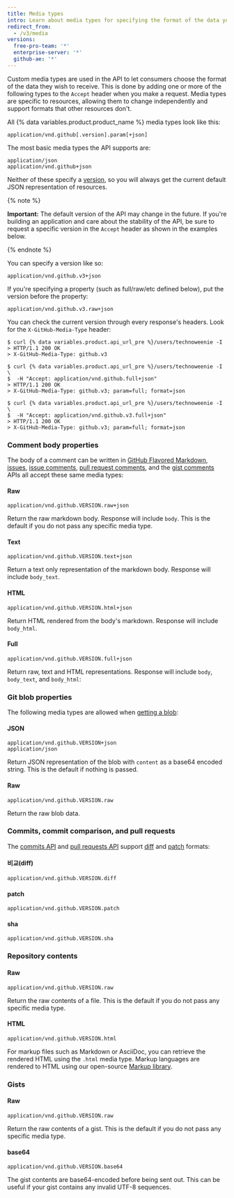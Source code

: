```yaml
---
title: Media types
intro: Learn about media types for specifying the format of the data you want to consume.
redirect_from:
  - /v3/media
versions:
  free-pro-team: '*'
  enterprise-server: '*'
  github-ae: '*'
---
```



Custom media types are used in the API to let consumers choose the format of the data they wish to receive. This is done by adding one or more of the following types to the `Accept` header when you make a request. Media types are specific to resources, allowing them to change independently and support formats that other resources don't.

All {% data variables.product.product_name %} media types look like this:

    application/vnd.github[.version].param[+json]

The most basic media types the API supports are:

    application/json
    application/vnd.github+json

Neither of these specify a [version][versions], so you will always get the current default JSON representation of resources.

{% note %}

**Important:** The default version of the API may change in the future. If you're building an application and care about the stability of the API, be sure to request a specific version in the `Accept` header as shown in the examples below.

{% endnote %}

You can specify a version like so:

    application/vnd.github.v3+json

If you're specifying a property (such as full/raw/etc defined below), put the version before the property:

    application/vnd.github.v3.raw+json

You can check the current version through every response's headers.  Look for the `X-GitHub-Media-Type` header:

```shell
$ curl {% data variables.product.api_url_pre %}/users/technoweenie -I
> HTTP/1.1 200 OK
> X-GitHub-Media-Type: github.v3

$ curl {% data variables.product.api_url_pre %}/users/technoweenie -I \
$  -H "Accept: application/vnd.github.full+json"
> HTTP/1.1 200 OK
> X-GitHub-Media-Type: github.v3; param=full; format=json

$ curl {% data variables.product.api_url_pre %}/users/technoweenie -I \
$  -H "Accept: application/vnd.github.v3.full+json"
> HTTP/1.1 200 OK
> X-GitHub-Media-Type: github.v3; param=full; format=json
```

### Comment body properties

The body of a comment can be written in [GitHub Flavored Markdown][gfm], [issues](/v3/issues/), [issue comments](/v3/issues/comments/), [pull request comments](/v3/pulls/comments/), and the [gist comments](/v3/gists/comments/) APIs all accept these same media types:

#### Raw

    application/vnd.github.VERSION.raw+json

Return the raw markdown body. Response will include `body`. This is the default if you do not pass any specific media type.

#### Text

    application/vnd.github.VERSION.text+json

Return a text only representation of the markdown body. Response will include `body_text`.

#### HTML

    application/vnd.github.VERSION.html+json

Return HTML rendered from the body's markdown. Response will include `body_html`.

#### Full

    application/vnd.github.VERSION.full+json

Return raw, text and HTML representations. Response will include `body`, `body_text`, and `body_html`:

### Git blob properties

The following media types are allowed when [getting a blob](/v3/git/blobs/#get-a-blob):

#### JSON

    application/vnd.github.VERSION+json
    application/json

Return JSON representation of the blob with `content` as a base64 encoded string. This is the default if nothing is passed.

#### Raw

    application/vnd.github.VERSION.raw

Return the raw blob data.

### Commits, commit comparison, and pull requests

The [commits API](/v3/repos/commits/) and [pull requests API](/v3/pulls/) support [diff][git-diff] and [patch][git-patch] formats:

#### 비교(diff)

    application/vnd.github.VERSION.diff

#### patch

    application/vnd.github.VERSION.patch

#### sha

    application/vnd.github.VERSION.sha

### Repository contents

#### Raw

    application/vnd.github.VERSION.raw

Return the raw contents of a file. This is the default if you do not pass any specific media type.

#### HTML

    application/vnd.github.VERSION.html

For markup files such as Markdown or AsciiDoc, you can retrieve the rendered HTML using the `.html` media type. Markup languages are rendered to HTML using our open-source [Markup library](https://github.com/github/markup).

### Gists

#### Raw

    application/vnd.github.VERSION.raw

Return the raw contents of a gist. This is the default if you do not pass any specific media type.

#### base64

    application/vnd.github.VERSION.base64

The gist contents are base64-encoded before being sent out. This can be useful if your gist contains any invalid UTF-8 sequences.

[gfm]: http://github.github.com/github-flavored-markdown/
[git-diff]: http://git-scm.com/docs/git-diff
[git-patch]: http://git-scm.com/docs/git-format-patch
[versions]: /v3/versions
